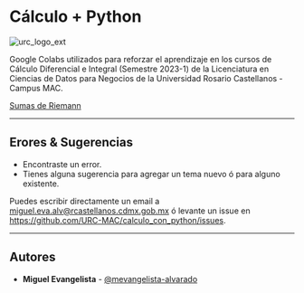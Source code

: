 # Cálculo + Python

![urc_logo_ext](https://github.com/URC-MAC/calculo_con_python/assets/28746720/776b5280-352f-42af-b356-16b02c5e21fc)

Google Colabs utilizados para reforzar el aprendizaje en los cursos de Cálculo Diferencial e Integral (Semestre 2023-1) de la Licenciatura en Ciencias de Datos para Negocios de la Universidad Rosario Castellanos - Campus MAC. 

[Sumas de Riemann](https://colab.research.google.com/drive/14cm8wQ6RZl8UNUXlJnDlRCXuAFIYW8b1)

___

## Erores & Sugerencias
 * Encontraste un error.
 * Tienes alguna sugerencia para agregar un tema nuevo ó para alguno existente.

Puedes escribir directamente un email a miguel.eva.alv@rcastellanos.cdmx.gob.mx ó levante un issue en https://github.com/URC-MAC/calculo_con_python/issues.
___

## Autores

 * **Miguel Evangelista** - [@mevangelista-alvarado](https://github.com/mevangelista-alvarado)

